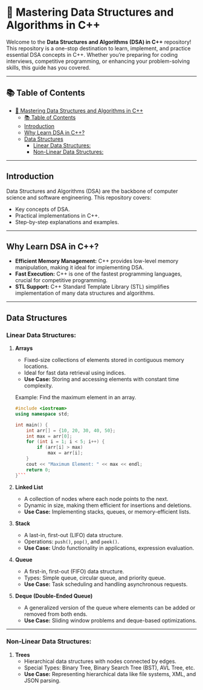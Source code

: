 # 🚀 Mastering Data Structures and Algorithms in C++

Welcome to the **Data Structures and Algorithms (DSA) in C++** repository! This repository is a one-stop destination to learn, implement, and practice essential DSA concepts in C++. Whether you’re preparing for coding interviews, competitive programming, or enhancing your problem-solving skills, this guide has you covered.

---

## 📚 Table of Contents

- [🚀 Mastering Data Structures and Algorithms in C++](#-mastering-data-structures-and-algorithms-in-c)
  - [📚 Table of Contents](#-table-of-contents)
  - [Introduction](#introduction)
  - [Why Learn DSA in C++?](#why-learn-dsa-in-c)
  - [Data Structures](#data-structures)
    - [Linear Data Structures:](#linear-data-structures)
    - [Non-Linear Data Structures:](#non-linear-data-structures)

---

## Introduction

Data Structures and Algorithms (DSA) are the backbone of computer science and software engineering. This repository covers:
- Key concepts of DSA.
- Practical implementations in C++.
- Step-by-step explanations and examples.

---

## Why Learn DSA in C++?

- **Efficient Memory Management:** C++ provides low-level memory manipulation, making it ideal for implementing DSA.
- **Fast Execution:** C++ is one of the fastest programming languages, crucial for competitive programming.
- **STL Support:** C++ Standard Template Library (STL) simplifies implementation of many data structures and algorithms.

---

## Data Structures

### Linear Data Structures:
1. **Arrays**
   - Fixed-size collections of elements stored in contiguous memory locations.
   - Ideal for fast data retrieval using indices.
   - **Use Case:** Storing and accessing elements with constant time complexity.

   Example: Find the maximum element in an array.  
   ```cpp
   #include <iostream>
   using namespace std;

   int main() {
       int arr[] = {10, 20, 30, 40, 50};
       int max = arr[0];
       for (int i = 1; i < 5; i++) {
           if (arr[i] > max)
               max = arr[i];
       }
       cout << "Maximum Element: " << max << endl;
       return 0;
   }```

2. **Linked List**  
   - A collection of nodes where each node points to the next.
   - Dynamic in size, making them efficient for insertions and deletions.
   - **Use Case:** Implementing stacks, queues, or memory-efficient lists.


3. **Stack**  
   - A last-in, first-out (LIFO) data structure.
   - Operations: `push()`, `pop()`, and `peek()`.
   - **Use Case:** Undo functionality in applications, expression evaluation.
  
4. **Queue**  
   - A first-in, first-out (FIFO) data structure.
   - Types: Simple queue, circular queue, and priority queue.
   - **Use Case:** Task scheduling and handling asynchronous requests.
  
5. **Deque (Double-Ended Queue)**  
   - A generalized version of the queue where elements can be added or removed from both ends.
   - **Use Case:** Sliding window problems and deque-based optimizations.
---
### Non-Linear Data Structures:
1. **Trees**  
   - Hierarchical data structures with nodes connected by edges.
   - Special Types: Binary Tree, Binary Search Tree (BST), AVL Tree, etc.
   - **Use Case:** Representing hierarchical data like file systems, XML, and JSON parsing.